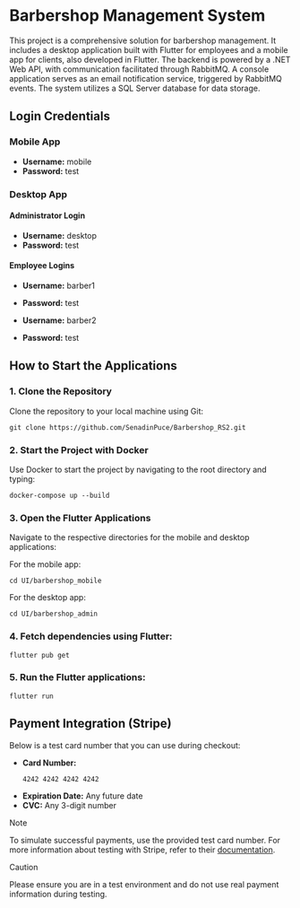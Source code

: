 # Barbershop Management System

This project is a comprehensive solution for barbershop management. It includes a desktop application built with Flutter for employees and a mobile app for clients, also developed in Flutter. The backend is powered by a .NET Web API, with communication facilitated through RabbitMQ. A console application serves as an email notification service, triggered by RabbitMQ events. The system utilizes a SQL Server database for data storage.

## Login Credentials

### Mobile App
- **Username:** mobile
- **Password:** test

### Desktop App

#### Administrator Login
- **Username:** desktop
- **Password:** test

#### Employee Logins
- **Username:** barber1
- **Password:** test

- **Username:** barber2
- **Password:** test

## How to Start the Applications

### 1. Clone the Repository
Clone the repository to your local machine using Git:
```
git clone https://github.com/SenadinPuce/Barbershop_RS2.git

```

### 2. Start the Project with Docker
Use Docker to start the project by navigating to the root directory and typing:
```
docker-compose up --build

```

### 3. Open the Flutter Applications
Navigate to the respective directories for the mobile and desktop applications:

For the mobile app:
```
cd UI/barbershop_mobile

```

For the desktop app:
```
cd UI/barbershop_admin

```

### 4. Fetch dependencies using Flutter:
```
flutter pub get

```

### 5. Run the Flutter applications:
```
flutter run

```


## Payment Integration (Stripe)

Below is a test card number that you can use during checkout:

- **Card Number:**
  ```
  4242 4242 4242 4242

  ```
- **Expiration Date:** Any future date
- **CVC:** Any 3-digit number

>[!NOTE]
>To simulate successful payments, use the provided test card number. For more information about testing with Stripe, refer to their [documentation](https://stripe.com/docs/testing). 

>[!CAUTION] 
>Please ensure you are in a test environment and do not use real payment information during testing.





